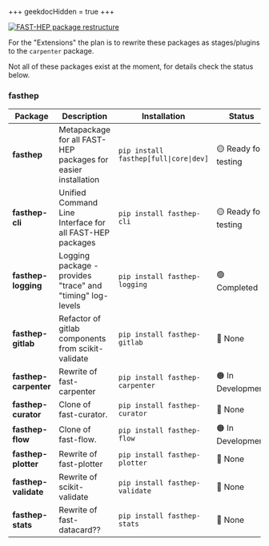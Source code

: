 +++
geekdocHidden = true
+++

[![FAST-HEP package restructure](/images/package_restructure.png)](/images/package_restructure.png)

For the "Extensions" the plan is to rewrite these packages as stages/plugins to the `carpenter` package.

Not all of these packages exist at the moment, for details check the status below.

### fasthep

| Package | Description | Installation | Status |
| --- | --- |--- |--- |
| **fasthep** | Metapackage for all FAST-HEP packages for easier installation | `pip install fasthep[full\|core\|dev]` | :yellow_circle: Ready for testing |
| **fasthep-cli** |  Unified Command Line Interface for all FAST-HEP packages | ``pip install fasthep-cli`` | :yellow_circle: Ready for testing |
| **fasthep-logging** | Logging package - provides "trace" and "timing" log-levels | ``pip install fasthep-logging`` |:green_circle: Completed |
| **fasthep-gitlab** | Refactor of gitlab components from scikit-validate | `pip install fasthep-gitlab` | :red_circle: None |
| **fasthep-carpenter** | Rewrite of fast-carpenter | `pip install fasthep-carpenter` | :orange_circle: In Development |
| **fasthep-curator** | Clone of fast-curator. | `pip install fasthep-curator` | :red_circle: None |
| **fasthep-flow** | Clone of fast-flow. | `pip install fasthep-flow` | :orange_circle: In Development |
| **fasthep-plotter** | Rewrite of fast-plotter |`pip install fasthep-plotter` | :red_circle: None |
| **fasthep-validate** | Rewrite of scikit-validate | `pip install fasthep-validate` | :red_circle: None |
| **fasthep-stats** |Rewrite of fast-datacard?? | `pip install fasthep-stats` | :red_circle: None |